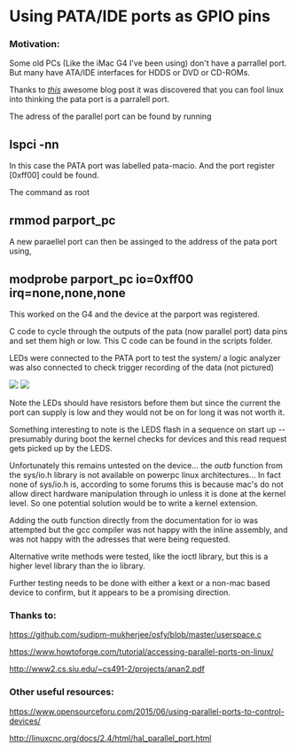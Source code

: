 <h1> Using PATA/IDE ports as GPIO pins</h1>

<h3>Motivation:</h3>

Some old PCs (Like the iMac G4 I've been using) don't have a parrallel port. But many have ATA/IDE interfaces for HDDS or DVD or CD-ROMs.

Thanks to <i><a href="http://ruemohr.org/~ircjunk/tutorials/elex/ata2isp/main.html">this</a></i> awesome blog post it was discovered that you can fool linux into thinking the pata port is a parralell port. 

The adress of the parallel port can be found by running <h2><b> lspci -nn</b></h2>
In this case the PATA port was labelled pata-macio. And the port register [0xff00] could be found. 

The command as root <h2><b> rmmod parport_pc </b></h2>
A new paraellel port can then be assinged to the address of the pata port using, 
<h2><b>modprobe parport_pc io=0xff00 irq=none,none,none</b></h2>

This worked on the G4 and the device at the parport was registered. 

C code to cycle through the outputs of the pata (now parallel port) data pins and set them high or low. This C code can be found in the scripts folder.

LEDs were connected to the PATA port to test the system/ a logic analyzer was also connected to check trigger recording of the data (not pictured)

<img src = "./assets/LED.PNG">
<img src = "./assets/bread.jpg">

Note the LEDs should have resistors before them but since the current the port can supply is low and they would not be on for long it was not worth it. 

Something interesting to note is the LEDS flash in a sequence on start up -- presumably during boot the kernel checks for devices and this read request gets picked up by the LEDS. 

Unfortunately this remains untested on the device... the <i>outb</i> function from the sys/io.h library is not available on powerpc linux architectures... In fact none of sys/io.h is, according to some forums this is because mac's do not allow direct hardware manipulation through io unless it is done at the kernel level. So one potential solution would be to write a kernel extension. 

Adding the outb function directly from the documentation for io was attempted but the gcc compiler was not happy with the inline assembly, and was not happy with the adresses that were being requested. 

Alternative write methods were tested, like the ioctl library, but this is a higher level library than the io library. 

Further testing needs to be done with either a kext or a non-mac based device to confirm, but it appears to be a promising direction. 

<h3> Thanks to: </h3>

https://github.com/sudipm-mukherjee/osfy/blob/master/userspace.c

https://www.howtoforge.com/tutorial/accessing-parallel-ports-on-linux/

http://www2.cs.siu.edu/~cs491-2/projects/anan2.pdf

<h3> Other useful resources:</h3>

https://www.opensourceforu.com/2015/06/using-parallel-ports-to-control-devices/

http://linuxcnc.org/docs/2.4/html/hal_parallel_port.html